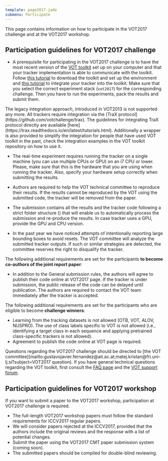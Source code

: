 ```yaml
---
template: page2017.jade
submenu: Participate
---
```


This page contains information on how to participate in the VOT2017 challenge and at the VOT2017 workshop.

## Participation guidelines for VOT2017 challenge

 * A prerequisite for participating in the VOT2017 challenge is to have the most recent version of the [VOT toolkit](https://github.com/votchallenge/vot-toolkit) set up on your computer and that your tracker implementation is able to communicate with the toolkit. Follow [this tutorial](/howto/workspace.html) to download the toolkit and set up the environment and [this tutorial](/howto/integration.html) to integrate your tracker into the toolkit. Make sure that you select the correct experiment stack (`vot2017`) for the corresponding challenge. Then you have to run the experiments, pack the results and submit them.

<div class="alert alert-info" role="alert">
The legacy integration approach, introduced in VOT2013 is not supported any more. All trackers require integration via the [TraX protocol](https://github.com/votchallenge/trax). The guidelines for integrating TraX protocol directly are available [here](https://trax.readthedocs.io/en/latest/tutorials.html). Additionally a wrapper is also provided to simplify the integration for people that have used VOT toolkit in the past, check the integration examples in the VOT toolkit repository on how to use it.
</div>

 * The real-time experiment requires running the tracker on a single machine (you can use multiple CPUs or GPU) on an i7 CPU or lower. Please, make sure that this is the hardware that you are using when running the tracker. Also, specify your hardware setup correctly when submitting the results.
 * Authors are required to help the VOT technical committee to reproduce their results. If the results cannot be reproduced by the VOT using the submitted code, the tracker will be removed from the paper.
 * The submission contains all the results and the tracker code following a strict folder structure (<LUKA PLACE LINK HERE>) that will enable us to automatically process the submission and re-produce the results. In case tracker uses a GPU, provide the GPU and CPU version.

 * In the past year we have noticed attempts of intentionally reporting large bounding boxes to avoid resets. The VOT committee will analyze the submitted tracker outputs. If such or similar strategies are detected, the committee reserves the right to disqualify the tracker.

The following additional requirements are set for the participants **to become co-authors of the joint report paper**:

 * In addition to the General submission rules, the authors will agree to publish their code online at VOT2017 page. If the tracker is under submission, the public release of the code can be delayed until publication. The authors are required to contact the VOT team immediately after the tracker is accepted.

The following additional requirements are set for the participants who are eligible to become **challenge winners**:

 * Learning from the tracking datasets is not allowed (OTB, VOT, ALOV, NUSPRO). The use of class labels specific to VOT is not allowed (i.e., identifying a target class in each sequence and applying pretrained class-specific trackers is not allowed).
 * Agreement to publish the code online at VOT page is required.

Questions regarding the VOT2017 challenge should be directed to [the VOT committee](mailto:&#103;&#117;&#115;&#116;&#97;&#118;&#111;&#106;&#97;&#118;&#105;&#101;&#114;&#46;&#102;&#101;&#114;&#110;&#97;&#110;&#100;&#101;&#122;&#64;&#97;&#105;&#116;&#46;&#97;&#99;&#46;&#97;&#116;&#59;&#109;&#97;&#116;&#101;&#106;&#46;&#107;&#114;&#105;&#115;&#116;&#97;&#110;&#64;&#102;&#114;&#105;&#46;&#117;&#110;&#105;&#45;&#108;&#106;&#46;&#115;&#105;?subject=VOT2017 question). If you have general technical questions regarding the VOT toolkit, first consult the [FAQ page](/howto/faq.html) and the [VOT support forum](https://groups.google.com/forum/?hl=en#!forum/votchallenge-help).

## Participation guidelines for VOT2017 workshop

If you want to submit a paper to the VOT2017 workshop, participation at VOT2017 challenge is required.

 * The full-length VOT2017 workshop papers must follow the standard requirements for ICCV2017 regular papers.
 * We will consider papers rejected at the ICCV2017, provided that the authors include the original reviews and the response with a list of potential changes.
 * Submit the paper using the VOT2017 CMT paper submission system (coming soon).
 * The submitted papers should be compiled for double-blind reviewing.


